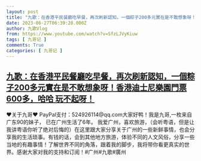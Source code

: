 ```yaml
---
layout: post
title: "九歌：在香港平民餐廳吃早餐，再次刷新認知，一個粽子200多元實在是不敢想象呀！香港迪士尼樂園門票600多，哈哈 玩不起呀！"
date: 2023-06-27T06:39:28.000Z
author: 九歌Vlog
from: https://www.youtube.com/watch?v=SfzLJVyKiuw
tags: [ 九哥记 ]
comments: True
categories: [ 九哥记 ]
---
```

<!--1687847968000-->
[九歌：在香港平民餐廳吃早餐，再次刷新認知，一個粽子200多元實在是不敢想象呀！香港迪士尼樂園門票600多，哈哈 玩不起呀！](https://www.youtube.com/watch?v=SfzLJVyKiuw)
------

<div>
♥关于九哥♥ PayPal支付：524926114@qq.com大家好鸭！我是九哥,一枚来自广东90的妹子， 已在广州生活了6年。 我爱广州，喜欢旅游，（会听粤语，但是让我讲粤语你听了绝对后悔的）在这里跟大家分享关于广州的一些新鲜事情，也会分享我的生活琐事。有钱的话，会到其他地方旅游，体验不同的人文风俗，分享一些当地的有趣事情！了解世界不同的角落，跟着我的脚步，我将带你看更真实的世界。感谢大家对我的支持和订阅！#广州#九歌#廣州
</div>
